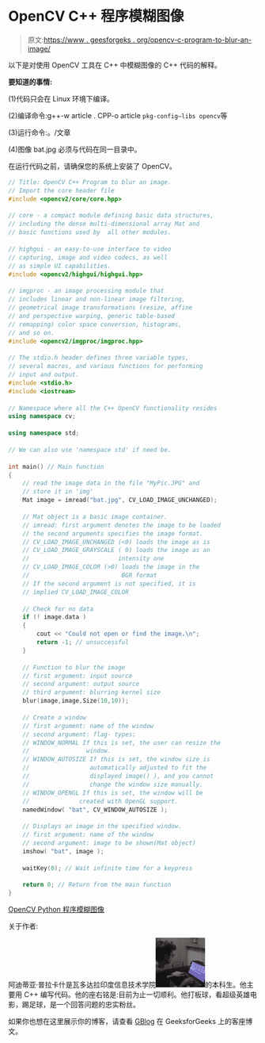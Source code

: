 # OpenCV C++ 程序模糊图像

> 原文:[https://www . geesforgeks . org/opencv-c-program-to-blur-an-image/](https://www.geeksforgeeks.org/opencv-c-program-to-blur-an-image/)

以下是对使用 OpenCV 工具在 C++ 中模糊图像的 C++ 代码的解释。 [](https://media.geeksforgeeks.org/wp-content/cdn-uploads/bat.jpg) 

**要知道的事情:**

(1)代码只会在 Linux 环境下编译。

(2)编译命令:g++-w article . CPP-o article ` pkg-config–libs opencv `等

(3)运行命令:。/文章

(4)图像 bat.jpg 必须与代码在同一目录中。

在运行代码之前，请确保您的系统上安装了 OpenCV。

```cpp
// Title: OpenCV C++ Program to blur an image.
// Import the core header file
#include <opencv2/core/core.hpp> 

// core - a compact module defining basic data structures,
// including the dense multi-dimensional array Mat and 
// basic functions used by  all other modules.

// highgui - an easy-to-use interface to video 
// capturing, image and video codecs, as well
// as simple UI capabilities.
#include <opencv2/highgui/highgui.hpp>

// imgproc - an image processing module that 
// includes linear and non-linear image filtering,
// geometrical image transformations (resize, affine
// and perspective warping, generic table-based 
// remapping) color space conversion, histograms, 
// and so on.
#include <opencv2/imgproc/imgproc.hpp>

// The stdio.h header defines three variable types, 
// several macros, and various functions for performing
// input and output.
#include <stdio.h>
#include <iostream>

// Namespace where all the C++ OpenCV functionality resides
using namespace cv;

using namespace std;

// We can also use 'namespace std' if need be.

int main() // Main function
{
    // read the image data in the file "MyPic.JPG" and 
    // store it in 'img'
    Mat image = imread("bat.jpg", CV_LOAD_IMAGE_UNCHANGED); 

    // Mat object is a basic image container.
    // imread: first argument denotes the image to be loaded
    // the second arguments specifies the image format.
    // CV_LOAD_IMAGE_UNCHANGED (<0) loads the image as is
    // CV_LOAD_IMAGE_GRAYSCALE ( 0) loads the image as an
    //                         intensity one
    // CV_LOAD_IMAGE_COLOR (>0) loads the image in the 
    //                          BGR format
    // If the second argument is not specified, it is 
    // implied CV_LOAD_IMAGE_COLOR

    // Check for no data
    if (! image.data ) 
    {
        cout << "Could not open or find the image.\n";
        return -1; // unsuccessful
    }

    // Function to blur the image
    // first argument: input source
    // second argument: output source
    // third argument: blurring kernel size
    blur(image,image,Size(10,10)); 

    // Create a window
    // first argument: name of the window
    // second argument: flag- types:
    // WINDOW_NORMAL If this is set, the user can resize the 
    //                window.
    // WINDOW_AUTOSIZE If this is set, the window size is 
    //                 automatically adjusted to fit the 
    //                 displayed image() ), and you cannot 
    //                 change the window size manually.
    // WINDOW_OPENGL If this is set, the window will be
    //              created with OpenGL support.
    namedWindow( "bat", CV_WINDOW_AUTOSIZE ); 

    // Displays an image in the specified window.
    // first argument: name of the window
    // second argument: image to be shown(Mat object)
    imshow( "bat", image ); 

    waitKey(0); // Wait infinite time for a keypress

    return 0; // Return from the main function
}

```

[OpenCV Python 程序模糊图像](https://www.geeksforgeeks.org/opencv-python-program-to-blur-an-image/)

关于作者:

阿迪蒂亚·普拉卡什是瓦多达拉印度信息技术学院![Aditya](img/f1efc84e1327d1f39e82c99b49cb6e47.png)的本科生。他主要用 C++ 编写代码。他的座右铭是:目前为止一切顺利。他打板球，看超级英雄电影，踢足球，是一个回答问题的忠实粉丝。

如果你也想在这里展示你的博客，请查看 [GBlog](http://geeksquiz.com/gblog/) 在 GeeksforGeeks 上的客座博文。